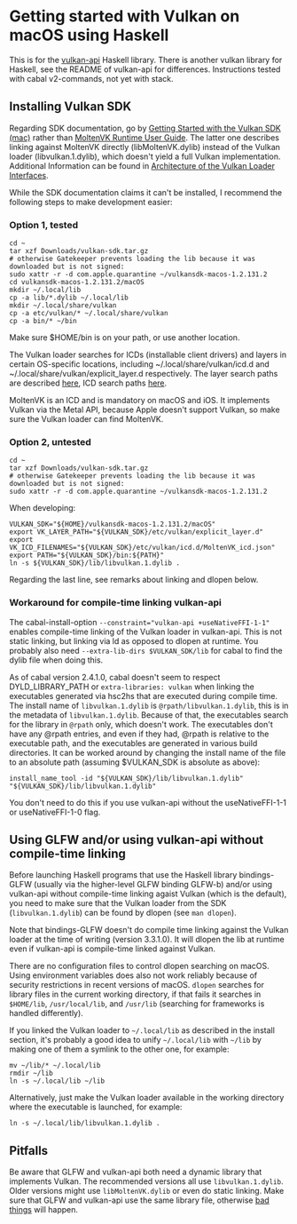 # Getting started with Vulkan on macOS using Haskell

This is for the [vulkan-api](https://github.com/achirkin/vulkan) Haskell library.
There is another vulkan library for Haskell, see the README of vulkan-api for differences.
Instructions tested with cabal v2-commands, not yet with stack.

## Installing Vulkan SDK

Regarding SDK documentation, go by
[Getting Started with the Vulkan SDK (mac)](https://vulkan.lunarg.com/doc/sdk/latest/mac/getting_started.html) rather than
[MoltenVK Runtime User Guide](https://github.com/KhronosGroup/MoltenVK/blob/master/Docs/MoltenVK_Runtime_UserGuide.md).
The latter one describes linking against MoltenVK directly (libMoltenVK.dylib) instead of the Vulkan loader (libvulkan.1.dylib),
which doesn't yield a full Vulkan implementation.
Additional Information can be found in
[Architecture of the Vulkan Loader Interfaces](https://vulkan.lunarg.com/doc/view/latest/windows/loader_and_layer_interface.html).

While the SDK documentation claims it can't be installed, I recommend the following steps to make development easier:

### Option 1, tested

    cd ~
    tar xzf Downloads/vulkan-sdk.tar.gz
    # otherwise Gatekeeper prevents loading the lib because it was downloaded but is not signed:
    sudo xattr -r -d com.apple.quarantine ~/vulkansdk-macos-1.2.131.2
    cd vulkansdk-macos-1.2.131.2/macOS
    mkdir ~/.local/lib
    cp -a lib/*.dylib ~/.local/lib
    mkdir ~/.local/share/vulkan
    cp -a etc/vulkan/* ~/.local/share/vulkan
    cp -a bin/* ~/bin

Make sure $HOME/bin is on your path, or use another location.

The Vulkan loader searches for ICDs (installable client drivers) and layers in certain OS-specific locations, including
~/.local/share/vulkan/icd.d and ~/.local/share/vulkan/explicit_layer.d respectively.
The layer search paths are described
[here](https://vulkan.lunarg.com/doc/view/latest/mac/loader_and_layer_interface.html#user-content-macos-layer-discovery),
ICD search paths
[here](https://vulkan.lunarg.com/doc/view/latest/mac/loader_and_layer_interface.html#user-content-icd-discovery-on-macos).

MoltenVK is an ICD and is mandatory on macOS and iOS. It implements Vulkan via the Metal API, because Apple doesn't support Vulkan,
so make sure the Vulkan loader can find MoltenVK.

### Option 2, untested

    cd ~
    tar xzf Downloads/vulkan-sdk.tar.gz
    # otherwise Gatekeeper prevents loading the lib because it was downloaded but is not signed:
    sudo xattr -r -d com.apple.quarantine ~/vulkansdk-macos-1.2.131.2

When developing:

    VULKAN_SDK="${HOME}/vulkansdk-macos-1.2.131.2/macOS"
    export VK_LAYER_PATH="${VULKAN_SDK}/etc/vulkan/explicit_layer.d"
    export VK_ICD_FILENAMES="${VULKAN_SDK}/etc/vulkan/icd.d/MoltenVK_icd.json"
    export PATH="${VULKAN_SDK}/bin:${PATH}"
    ln -s ${VULKAN_SDK}/lib/libvulkan.1.dylib .

Regarding the last line, see remarks about linking and dlopen below.

### Workaround for compile-time linking vulkan-api

The cabal-install-option `--constraint="vulkan-api +useNativeFFI-1-1"` enables compile-time linking of the Vulkan loader in vulkan-api.
This is not static linking, but linking via ld as opposed to dlopen at runtime.
You probably also need `--extra-lib-dirs $VULKAN_SDK/lib` for cabal to find the dylib file when doing this.

As of cabal version 2.4.1.0, cabal doesn't seem to respect DYLD_LIBRARY_PATH or `extra-libraries: vulkan` when linking the executables generated
via hsc2hs that are executed during compile time. The install name of `libvulkan.1.dylib` is `@rpath/libvulkan.1.dylib`, this is
in the metadata of `libvulkan.1.dylib`. Because of that, the executables search for the library in `@rpath` only, which doesn't work.
The executables don't have any @rpath entries, and even if they had, @rpath is relative to the executable path, and the executables
are generated in various build directories.
It can be worked around by changing the install name of the file to an absolute path (assuming $VULKAN_SDK is absolute as above):

    install_name_tool -id "${VULKAN_SDK}/lib/libvulkan.1.dylib" "${VULKAN_SDK}/lib/libvulkan.1.dylib"

You don't need to do this if you use vulkan-api without the useNativeFFI-1-1 or useNativeFFI-1-0 flag.

## Using GLFW and/or using vulkan-api without compile-time linking

Before launching Haskell programs that use the Haskell library bindings-GLFW
(usually via the higher-level GLFW binding GLFW-b) and/or using vulkan-api
without compile-time linking agaist Vulkan (which is the default), you need to
make sure that the Vulkan loader from the SDK (`libvulkan.1.dylib`) can be found
by dlopen (see `man dlopen`).

Note that bindings-GLFW doesn't do compile time linking against the Vulkan
loader at the time of writing (version 3.3.1.0). It will dlopen the lib at
runtime even if vulkan-api is compile-time linked against Vulkan.

There are no configuration files to control dlopen searching on macOS. Using
environment variables does also not work reliably because of security
restrictions in recent versions of macOS. `dlopen` searches for library files in
the current working directory, if that fails it searches in `$HOME/lib`,
`/usr/local/lib`, and `/usr/lib` (searching for frameworks is handled
differently).

If you linked the Vulkan loader to `~/.local/lib` as described in the install
section, it's probably a good idea to unify `~/.local/lib` with `~/lib` by
making one of them a symlink to the other one, for example:

    mv ~/lib/* ~/.local/lib
    rmdir ~/lib
    ln -s ~/.local/lib ~/lib

Alternatively, just make the Vulkan loader available in the working directory
where the executable is launched, for example:

    ln -s ~/.local/lib/libvulkan.1.dylib .

## Pitfalls

Be aware that GLFW and vulkan-api both need a dynamic library that implements Vulkan.
The recommended versions all use `libvulkan.1.dylib`. Older versions might use `libMoltenVK.dylib` or even do static linking.
Make sure that GLFW and vulkan-api use the same library file, otherwise
[bad things](https://github.com/achirkin/vulkan/issues/24) will happen.
